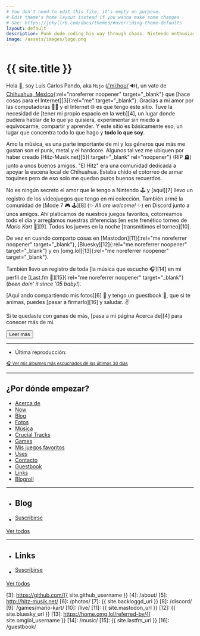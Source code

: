 ```yaml
---
# You don't need to edit this file, it's empty on purpose.
# Edit theme's home layout instead if you wanna make some changes
# See: https://jekyllrb.com/docs/themes/#overriding-theme-defaults
layout: default
description: Punk dude coding his way through chaos. Nintendo enthusiast, DIY advocate. Still losing followers since 2007.
image: /assets/images/logo.png
---
```


<h1 class="text-center">{{ site.title }}</h1>

<span class="first-letter">H</span>ola 👋, soy Luis Carlos Pando, aka `Mijo` (<a href="#" data-pronunciation data-toggle="tooltip" data-placement="top" data-html="true" title="Pronounced as /ˈmiːhoʊ/">/ˈmiːhoʊ/</a> 🔊), un vato de [Chihuahua, México][1]{:rel="noreferrer noopener" target="_blank"} que [hace cosas para el Internet][3]{:rel="me" target="_blank"}. Gracias a mi amor por las computadoras 👨‍💻 y el Internet 🌐 es que tengo este sitio. Tuve la necesidad de [tener mi propio espacio en la web][4], un lugar donde pudiera hablar de lo que yo quisiera, experimentar sin miedo a equivocarme, compartir y aprender. Y este sitio es básicamente eso, un lugar que concentra todo lo que hago y <strong>todo lo que soy</strong>.

<div class="collapse" id="collapseIntro">
Amo la música, es una parte importante de mi y los géneros que más me gustan son el punk, metal y el hardcore. Algunos tal vez me ubiquen por haber creado [Hitz-Musik.net][5]{:target="_blank" rel="noopener"} (RIP 🪦) junto a unos buenos amigos. "El Hitz" era una comunidad dedicada a apoyar la escena local de Chihuahua. Estaba chido el cotorreo de armar toquines pero de eso solo me quedan puros buenos recuerdos.

No es ningún secreto el amor que le tengo a Nintendo 🕹️ y [aquí][7] llevo un registro de los videojuegos que tengo en mi colección. También armé la comunidad de [Mode 7 🎮 🕹️][8] (✨ *All are welcome!* ✨) en Discord junto a unos amigos. Ahí platicamos de nuestros juegos favoritos, cotorreamos todo el día y arreglamos nuestras diferencias [en este frenético torneo de *Mario Kart* 🏁][9]. Todos los jueves en la noche [transmitimos el torneo][10].

De vez en cuando comparto cosas en [Mastodon][11]{:rel="me noreferrer noopener" target="_blank"}, [Bluesky][12]{:rel="me noreferrer noopener" target="_blank"}  y en [omg.lol][13]{:rel="me noreferrer noopener" target="_blank"}.

También llevo un registro de toda [la música que escucho 🎧][14] en mi perfil de [Last.fm 🎵][15]{:rel="me noreferrer noopener" target="_blank"} (*been doin' it since '05 baby!*).

[Aquí ando compartiendo mis fotos][6] 📸 y tengo un guestbook 📖, que si te animas, puedes [pasar a firmarlo][16] y saludar. ✌️

Si te quedaste con ganas de más, [pasa a mi página Acerca de][4] para conecer más de mi.
</div>

<button id="btn-read-more" class="btn btn-primary collapsed" data-toggle="collapse" data-target="#collapseIntro" role="button" aria-expanded="false" aria-controls="collapseIntro">
    <i class="fa-solid fa-caret-right"></i> Leer más
</button>

---

<ul id="last-played" class="list-unstyled mb-0">
    <li>
        <i class="fa-solid fa-music"></i> Última reproducción: <span id="last-played-song"></span> <span id="last-played-ago"></span>
    </li>
</ul>

<div class="text-center">
<a href="/music/">
<small>
🎧 Ver mis álbumes más escuchados de los últimos 30 días
</small>
</a>
</div>

---

## <i class="fa-solid fa-signs-post"></i> ¿Por dónde empezar?

<ul class="list-inline">
    <li class="list-inline-item">
        <a href="/about/" class="btn btn-primary mb-3" data-toggle="tooltip" data-placement="top" aria-label="Conoce más sobre mi" title="Conoce más sobre mi">
            <i class="fa-solid fa-circle-info"></i> Acerca de
        </a>
    </li>
    <li class="list-inline-item">
        <a href="/now/" class="btn btn-primary mb-3" data-toggle="tooltip" data-placement="top" aria-label="Ve en qué ando actualmente" title="Ve en qué ando actualmente">
            <i class="fa-solid fa-clock"></i> Now
        </a>
    </li>
    <li class="list-inline-item">
        <a href="{{ site.blog_url }}" class="btn btn-primary mb-3" data-toggle="tooltip" data-placement="top" aria-label="Explora mi blog" title="Explora mi blog">
            <i class="fa-solid fa-message"></i> Blog
        </a>
    </li>
    <li class="list-inline-item">
        <a href="/photos/" class="btn btn-primary mb-3" data-toggle="tooltip" data-placement="top" aria-label="Ve las fotos que he tomado con mi iPhone" title="Ve las fotos que he tomado con mi iPhone">
            <i class="fa-solid fa-camera"></i> Fotos
        </a>
    </li>
    <li class="list-inline-item">
        <a href="/music/" class="btn btn-primary mb-3" data-toggle="tooltip" data-placement="top" aria-label="Checa los álbumes que he escuchado en los últimos 30 días" title="Checa los álbumes que he escuchado en los últimos 30 días">
            <i class="fa-solid fa-headphones"></i> Música
        </a>
    </li>
    <li class="list-inline-item">
        <a href="/music/crucial-tracks/" class="btn btn-primary mb-3" data-toggle="tooltip" data-placement="top" aria-label="Checa las rolas voy agregando a Crucial Tracks" title="Checa las rolas voy agregando a Crucial Tracks">
            <i class="fa-solid fa-record-vinyl"></i> Crucial Tracks
        </a>
    </li>
    <li class="list-inline-item">
        <a href="/games/" class="btn btn-primary mb-3" data-toggle="tooltip" data-placement="top" aria-label="Revisa lo que estoy jugando actualmente" title="Revisa lo que estoy jugando actualmente">
            <i class="fa-solid fa-gamepad"></i> Games
        </a>
    </li>
    <li class="list-inline-item">
        <a href="/games/favorites/" class="btn btn-primary mb-3" data-toggle="tooltip" data-placement="top" aria-label="Esta es una lista de mis juegos favoritos" title="Esta es una lista de mis juegos favoritos">
            <i class="fa-solid fa-star"></i> Mis juegos favoritos
        </a>
    </li>
    <li class="list-inline-item">
        <a href="/uses/" class="btn btn-primary mb-3" data-toggle="tooltip" data-placement="top" aria-label="El stack de apps que uso a diario" title="El stack de apps que uso a diario">
            <i class="fa-solid fa-wrench"></i> Uses
        </a>
    </li>
    <li class="list-inline-item">
        <a href="/contact/" class="btn btn-primary mb-3" data-toggle="tooltip" data-placement="top" aria-label="Revisa las maneras de ponerte en contacto conmigo" title="Revisa las maneras de ponerte en contacto conmigo">
            <i class="fa-solid fa-address-card"></i> Contacto
        </a>
    </li>
    <li class="list-inline-item">
        <a href="/guestbook/" class="btn btn-primary mb-3" data-toggle="tooltip" data-placement="top" aria-label="Deja un mensaje en mi guestbook" title="Deja un mensaje en mi guestbook">
            <i class="fa-solid fa-pen-nib"></i> Guestbook
        </a>
    </li>
    <li class="list-inline-item">
        <a href="/links/" class="btn btn-primary mb-3" data-toggle="tooltip" data-placement="top" aria-label="Colección de links que me encuentro navegando en Internet" title="Colección de links que me encuentro navegando en Internet">
            <i class="fa-solid fa-link"></i> Links
        </a>
    </li>
    <li class="list-inline-item">
        <a href="/blogroll/" class="btn btn-primary mb-3" data-toggle="tooltip" data-placement="top" aria-label="Revisa mis blogs y websites favoritos" title="Revisa mis blogs y websites favoritos">
            <i class="fa-solid fa-bookmark"></i> Blogroll
        </a>
    </li>
</ul>

---

<ul class="list-inline">
    <li class="list-inline-item">
        <h2><i class="fa-solid fa-file-pen"></i> Blog</h2>
    </li>
    <li class="list-inline-item">
        <a class="btn btn-primary btn-sm" href="{{ site.blog_url }}/rss/" rel="me" style="vertical-align: super;">
            <i class="fa-solid fa-rss"></i> Suscribirse
        </a>
    </li>
</ul>

<ul id="latest-posts"></ul>

<a class="btn btn-primary" href="{{ site.blog_url }}">
    <i class="fa-solid fa-list-ul"></i> Ver todos
</a>

---

<ul class="list-inline">
    <li class="list-inline-item">
        <h2><i class="fa-solid fa-link"></i> Links <i class="ico-links-info fa-solid fa-circle-info"  data-toggle="tooltip" data-placement="top" data-html="true" title="Esta es mi colección de links interesantes que me voy encontrando navegando en Internet. Piensa en ellos como si fueran retweets. La mayoría de los links son en inglés."></i></h2>
    </li>
    <li class="list-inline-item">
        <a class="btn btn-primary btn-sm" href="https://bg.raindrop.io/rss/public/50598757" rel="me noopener" style="vertical-align: super;">
            <i class="fa-solid fa-rss"></i> Suscribirse
        </a>
    </li>
</ul>

<ul id="bookmarks"></ul>

<a class="btn btn-primary" href="https://{{ site.domain }}/links/">
    <i class="fa-solid fa-list-ul"></i> Ver todos
</a>

[1]: https://es.wikipedia.org/wiki/Chihuahua_(Chihuahua)
[2]: https://www.instagram.com/primitivegirl
[3]: https://github.com/{{ site.github_username }}
[4]: /about/
[5]: http://hitz-musik.net/
[6]: /photos/
[7]: {{ site.backloggd_url }}
[8]: /discord/
[9]: /games/mario-kart/
[10]: /live/
[11]: {{ site.mastodon_url }}
[12]: {{ site.bluesky_url }}
[13]: https://home.omg.lol/referred-by/{{ site.omglol_username }}
[14]: /music/
[15]: {{ site.lastfm_url }}
[16]: /guestbook/
